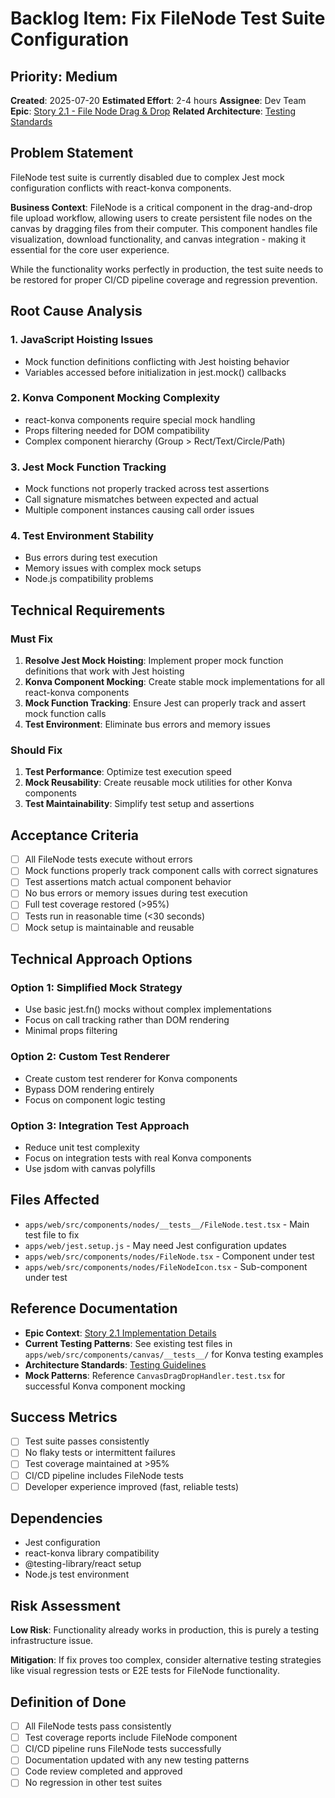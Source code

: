 # Backlog Item: Fix FileNode Test Suite Configuration

## Priority: Medium

**Created**: 2025-07-20
**Estimated Effort**: 2-4 hours
**Assignee**: Dev Team
**Epic**: [Story 2.1 - File Node Drag & Drop](../stories/2.1.story.md)
**Related Architecture**: [Testing Standards](../architecture/11-coding-standards.md#testing-standards)

## Problem Statement

FileNode test suite is currently disabled due to complex Jest mock configuration conflicts with react-konva components.

**Business Context**: FileNode is a critical component in the drag-and-drop file upload workflow, allowing users to create persistent file nodes on the canvas by dragging files from their computer. This component handles file visualization, download functionality, and canvas integration - making it essential for the core user experience.

While the functionality works perfectly in production, the test suite needs to be restored for proper CI/CD pipeline coverage and regression prevention.

## Root Cause Analysis

### 1. JavaScript Hoisting Issues

- Mock function definitions conflicting with Jest hoisting behavior
- Variables accessed before initialization in jest.mock() callbacks

### 2. Konva Component Mocking Complexity

- react-konva components require special mock handling
- Props filtering needed for DOM compatibility
- Complex component hierarchy (Group > Rect/Text/Circle/Path)

### 3. Jest Mock Function Tracking

- Mock functions not properly tracked across test assertions
- Call signature mismatches between expected and actual
- Multiple component instances causing call order issues

### 4. Test Environment Stability

- Bus errors during test execution
- Memory issues with complex mock setups
- Node.js compatibility problems

## Technical Requirements

### Must Fix

1. **Resolve Jest Mock Hoisting**: Implement proper mock function definitions that work with Jest hoisting
2. **Konva Component Mocking**: Create stable mock implementations for all react-konva components
3. **Mock Function Tracking**: Ensure Jest can properly track and assert mock function calls
4. **Test Environment**: Eliminate bus errors and memory issues

### Should Fix

1. **Test Performance**: Optimize test execution speed
2. **Mock Reusability**: Create reusable mock utilities for other Konva components
3. **Test Maintainability**: Simplify test setup and assertions

## Acceptance Criteria

- [ ] All FileNode tests execute without errors
- [ ] Mock functions properly track component calls with correct signatures
- [ ] Test assertions match actual component behavior
- [ ] No bus errors or memory issues during test execution
- [ ] Full test coverage restored (>95%)
- [ ] Tests run in reasonable time (<30 seconds)
- [ ] Mock setup is maintainable and reusable

## Technical Approach Options

### Option 1: Simplified Mock Strategy

- Use basic jest.fn() mocks without complex implementations
- Focus on call tracking rather than DOM rendering
- Minimal props filtering

### Option 2: Custom Test Renderer

- Create custom test renderer for Konva components
- Bypass DOM rendering entirely
- Focus on component logic testing

### Option 3: Integration Test Approach

- Reduce unit test complexity
- Focus on integration tests with real Konva components
- Use jsdom with canvas polyfills

## Files Affected

- `apps/web/src/components/nodes/__tests__/FileNode.test.tsx` - Main test file to fix
- `apps/web/jest.setup.js` - May need Jest configuration updates
- `apps/web/src/components/nodes/FileNode.tsx` - Component under test
- `apps/web/src/components/nodes/FileNodeIcon.tsx` - Sub-component under test

## Reference Documentation

- **Epic Context**: [Story 2.1 Implementation Details](../stories/2.1.story.md#task-7-comprehensive-unit-testing)
- **Current Testing Patterns**: See existing test files in `apps/web/src/components/canvas/__tests__/` for Konva testing examples
- **Architecture Standards**: [Testing Guidelines](../architecture/11-coding-standards.md#testing-standards)
- **Mock Patterns**: Reference `CanvasDragDropHandler.test.tsx` for successful Konva component mocking

## Success Metrics

- [ ] Test suite passes consistently
- [ ] No flaky tests or intermittent failures
- [ ] Test coverage maintained at >95%
- [ ] CI/CD pipeline includes FileNode tests
- [ ] Developer experience improved (fast, reliable tests)

## Dependencies

- Jest configuration
- react-konva library compatibility
- @testing-library/react setup
- Node.js test environment

## Risk Assessment

**Low Risk**: Functionality already works in production, this is purely a testing infrastructure issue.

**Mitigation**: If fix proves too complex, consider alternative testing strategies like visual regression tests or E2E tests for FileNode functionality.

## Definition of Done

- [ ] All FileNode tests pass consistently
- [ ] Test coverage reports include FileNode component
- [ ] CI/CD pipeline runs FileNode tests successfully
- [ ] Documentation updated with any new testing patterns
- [ ] Code review completed and approved
- [ ] No regression in other test suites
